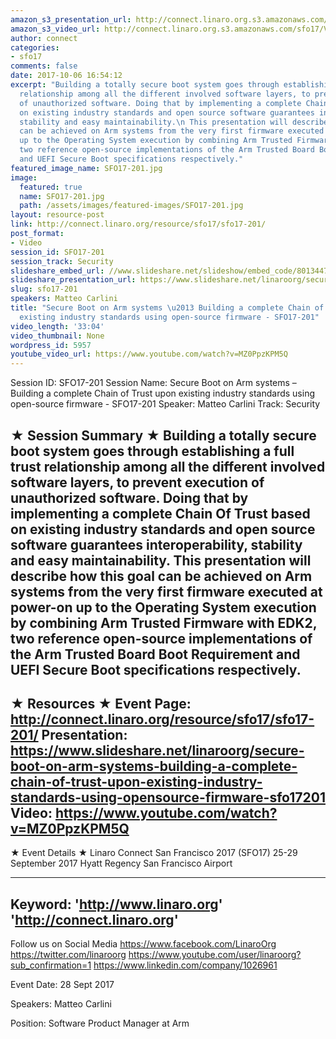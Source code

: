 ```yaml
---
amazon_s3_presentation_url: http://connect.linaro.org.s3.amazonaws.com/sfo17/Presentations/SFO17-201%20Secure%20Boot%20on%20Arm%20systems.pdf
amazon_s3_video_url: http://connect.linaro.org.s3.amazonaws.com/sfo17/Videos/SFO17-201%20Secure%20Boot%20on%20Arm%20systems%20-%20Building%20a....mp4
author: connect
categories:
- sfo17
comments: false
date: 2017-10-06 16:54:12
excerpt: "Building a totally secure boot system goes through establishing a full trust
  relationship among all the different involved software layers, to prevent execution
  of unauthorized software. Doing that by implementing a complete Chain Of Trust based
  on existing industry standards and open source software guarantees interoperability,
  stability and easy maintainability.\n This presentation will describe how this goal
  can be achieved on Arm systems from the very first firmware executed at power-on
  up to the Operating System execution by combining Arm Trusted Firmware with EDK2,
  two reference open-source implementations of the Arm Trusted Board Boot Requirement
  and UEFI Secure Boot specifications respectively."
featured_image_name: SFO17-201.jpg
image:
  featured: true
  name: SFO17-201.jpg
  path: /assets/images/featured-images/SFO17-201.jpg
layout: resource-post
link: http://connect.linaro.org/resource/sfo17/sfo17-201/
post_format:
- Video
session_id: SFO17-201
session_track: Security
slideshare_embed_url: //www.slideshare.net/slideshow/embed_code/80134470
slideshare_presentation_url: https://www.slideshare.net/linaroorg/secure-boot-on-arm-systems-building-a-complete-chain-of-trust-upon-existing-industry-standards-using-opensource-firmware-sfo17201
slug: sfo17-201
speakers: Matteo Carlini
title: "Secure Boot on Arm systems \u2013 Building a complete Chain of Trust upon
  existing industry standards using open-source firmware - SFO17-201"
video_length: '33:04'
video_thumbnail: None
wordpress_id: 5957
youtube_video_url: https://www.youtube.com/watch?v=MZ0PpzKPM5Q
---
```


Session ID: SFO17-201
Session Name: Secure Boot on Arm systems – Building a complete Chain of Trust upon existing industry standards using open-source firmware - SFO17-201
Speaker: Matteo Carlini 
Track: Security


★ Session Summary ★
Building a totally secure boot system goes through establishing a full trust relationship among all the different involved software layers, to prevent execution of unauthorized software. Doing that by implementing a complete Chain Of Trust based on existing industry standards and open source software guarantees interoperability, stability and easy maintainability.
 This presentation will describe how this goal can be achieved on Arm systems from the very first firmware executed at power-on up to the Operating System execution by combining Arm Trusted Firmware with EDK2, two reference open-source implementations of the Arm Trusted Board Boot Requirement and UEFI Secure Boot specifications respectively.
---------------------------------------------------
★ Resources ★
Event Page: http://connect.linaro.org/resource/sfo17/sfo17-201/
Presentation: https://www.slideshare.net/linaroorg/secure-boot-on-arm-systems-building-a-complete-chain-of-trust-upon-existing-industry-standards-using-opensource-firmware-sfo17201
Video: https://www.youtube.com/watch?v=MZ0PpzKPM5Q
 ---------------------------------------------------

★ Event Details ★
Linaro Connect San Francisco 2017 (SFO17)
25-29 September 2017
Hyatt Regency San Francisco Airport

---------------------------------------------------
Keyword: 
'http://www.linaro.org'
'http://connect.linaro.org'
---------------------------------------------------
Follow us on Social Media
https://www.facebook.com/LinaroOrg
https://twitter.com/linaroorg
https://www.youtube.com/user/linaroorg?sub_confirmation=1
https://www.linkedin.com/company/1026961

Event Date: 28 Sept 2017

Speakers: Matteo Carlini

Position: Software Product Manager at Arm